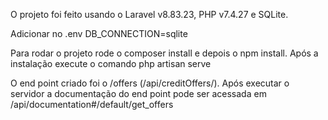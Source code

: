 O projeto foi feito usando o Laravel v8.83.23, PHP v7.4.27 e SQLite.

Adicionar no .env DB_CONNECTION=sqlite

Para rodar o projeto rode o composer install e depois o npm install.
Após a instalação execute o comando php artisan serve

O end point criado foi o /offers (/api/creditOffers/).
Após executar o servidor a documentação do end point pode ser acessada em /api/documentation#/default/get_offers
